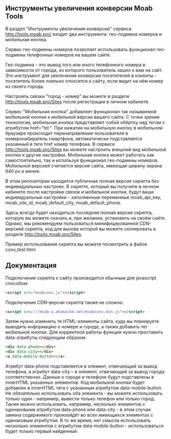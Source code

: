 ## Инструменты увеличения конверсии Moab Tools ##

В раздел "Инструменты увеличения конверсии" сервиса http://tools.moab.pro/ входит два инструмента: гео-подмена номеров и мобильная кнопка.

Сервис гео-подмены номеров позволяет использовать функционал гео-подмены телефонных номеров на вашем сайте.

Гео-подмена - это вывод того или иного телефонного номера в зависимости от города, из которого пользователь зашел к вам на сайт. Это инструмент для увеличения конверсии посетителей в клиенты - посетитель более лояльно относится к сайту, если видит на нём номер из своего города.

Настроить связки "город - номер" вы можете в разделе http://tools.moab.pro/Sites после регистрации в личном кабинете.

Сервис "Мобильная кнопка" добавляет функционал так называемой мобильной кнопки к мобильной версии вашего сайта. С точки зрения технологии, мобильная кнопка представляет собой обёртку над тегом <a> с атрибутом href="tel:". При нажатии на мобильную кнопку в мобильном браузере происходит перенаправление пользователя в номеронабиратель смартфона, автоматически подставляется указанный в теге href номер телефона. В сервисе http://tools.moab.pro/Sites вы можете настроить внешний вид мобильной кнопки и другие настройки. Мобильная кнопка может работать как самостоятельно, так и используя функционал гео-подмены номеров. Мобильной версией считается версия сайта, имеющая ширину экрана 640 px и менее.

В этом репозитории находится публичная полная версия скрипта без индивидуальных настроек. В скрипте, который вы получите в личном кабинете после настройки связок и мобильной кнопки, будут ваши индивидуальные настройки - заполненные переменные moab_api_key, moab_site_id, moab_default_city, moab_default_phone.

Здесь всегда будет находиться последняя полная версия скрипта, которую вы можете скачать и, при желании, установить на своём сайте. Однако, мы рекомендуем пользоваться минифицированной CDN-версией скрипта, код для вызова которой вы можете скопировать в разделе http://tools.moab.pro/Sites.

Пример использования скрипта вы можете посмотреть в файле conv_test.html

## Документация ##
Подключение скрипта к сайту производится обычным для javascript способом:
```html
<script src="moabconv.js"></script>
```
Подключение CDN-версии скрипта также не сложно:
```html
<script src="//moab-a.akamaihd.net/moabconv.min.js"></script>
```

Затем нужно изменить те HTML-элементы сайта, куда вы планируете выводить информацию о номере и городе, а также добавить тег мобильной кнопки. Для корректной работы функции нужно проставить data-атрибуты следующим образом:
```html
<div data-phone></div>
<div data-city></div>
<a data-mobile-button></a>
```
Атрибут data-phone подставляется в элемент, отвечающий за вывод телефона, а атрибут data-city – в элемент, отвечающий за вывод города соответственно. Данные о городе и телефоне будут подставлены в innerHTML указанных элементов.
Код мобильной кнопки будет добавлен в innerHTML тега <a> с указанным атрибутом data-mobile-button.
Не обязательно использовать оба элемента - вы можете использовать только один - например, вывести только телефон или только город. Также можно использовать, например, несколько элементов с одинаковыми атрибутом data-phone или data-city - в этом случае замена содержимого произойдёт во всех имеющихся элементах с одинаковым атрибутом. В то же время, нет смысла использовать несколько элементов <a> с атрибутом data-mobile-button - использоваться будет только первый найденный.
